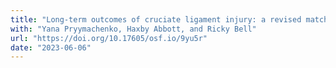 ```yaml
---
title: "Long-term outcomes of cruciate ligament injury: a revised matched cohort analysis of New Zealand linked register data. Analysis plan"
with: "Yana Pryymachenko, Haxby Abbott, and Ricky Bell"
url: "https://doi.org/10.17605/osf.io/9yu5r"
date: "2023-06-06"
---
```

